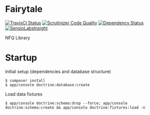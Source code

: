 Fairytale
=========

[![TravisCI Status](https://travis-ci.org/nfqakademija/fairytale.svg?branch=master)](https://travis-ci.org/nfqakademija/fairytale)
[![Scrutinizer Code Quality](https://scrutinizer-ci.com/g/nfqakademija/fairytale/badges/quality-score.png?b=master)](https://scrutinizer-ci.com/g/nfqakademija/fairytale/?branch=master)
[![Dependency Status](https://www.versioneye.com/user/projects/53e1446b151b35a8d100009d/badge.svg?style=flat)](https://www.versioneye.com/user/projects/53e1446b151b35a8d100009d)
[![SensioLabsInsight](https://insight.sensiolabs.com/projects/6551879e-855e-433c-b355-a80b2fd897e5/mini.png)](https://insight.sensiolabs.com/projects/6551879e-855e-433c-b355-a80b2fd897e5)
  
NFQ Library

Startup
=======

Initial setup (dependencies and database structure)
```
$ composer install
$ app/console doctrine:database:create
```

Load data fixtures
```
$ app/console doctrine:schema:drop --force; app/console doctrine:schema:create && app/console doctrine:fixtures:load -n
```
